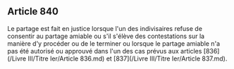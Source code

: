 Article 840
----
Le partage est fait en justice lorsque l'un des indivisaires refuse de consentir
au partage amiable ou s'il s'élève des contestations sur la manière d'y procéder
ou de le terminer ou lorsque le partage amiable n'a pas été autorisé ou approuvé
dans l'un des cas prévus aux articles [836](/Livre III/Titre Ier/Article 836.md) et [837](/Livre III/Titre Ier/Article 837.md).
